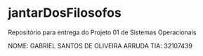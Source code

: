# jantarDosFilosofos
Repositório para entrega do Projeto 01 de Sistemas Operacionais

NOME: GABRIEL SANTOS DE OLIVEIRA ARRUDA
TIA: 32107439
